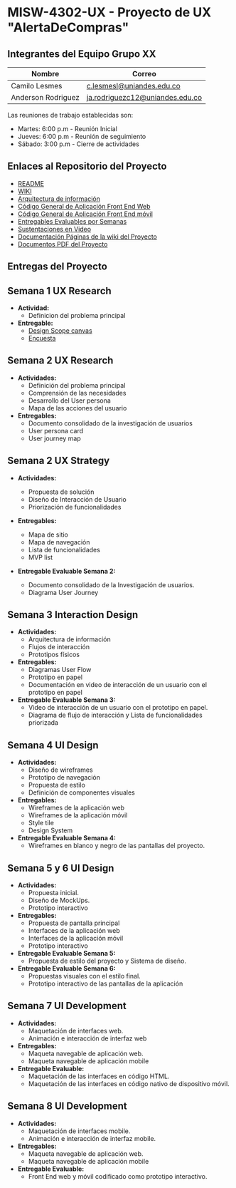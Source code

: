 # MISW-4302-UX - Proyecto de UX "AlertaDeCompras"

## Integrantes del Equipo Grupo XX

| Nombre             | Correo                         |
|--------------------|--------------------------------|
| Camilo Lesmes | c.lesmesl@uniandes.edu.co |
| Anderson Rodriguez | ja.rodriguezc12@uniandes.edu.co |


Las reuniones de trabajo establecidas son:

* Martes: 6:00 p.m - Reunión Inicial
* Jueves: 6:00 p.m - Reunión de seguimiento 
* Sábado: 3:00 p.m - Cierre de actividades 


## Enlaces al Repositorio del Proyecto
* [README]()
* [WIKI]() 
* [Arquitectura de información]()
* [Código General de Aplicación Front End Web ]()
* [Código General de Aplicación Front End móvil ]()
* [Entregables Evaluables por Semanas]() 
* [Sustentaciones en Video]()
* [Documentación Páginas de la wiki del Proyecto]()
* [Documentos PDF del Proyecto]()


## Entregas del Proyecto

## Semana 1 UX Research
- **Actividad:** 
  - Definicion del problema principal
- **Entregable:**
  - [Design Scope canvas](https://miro.com/app/board/uXjVKqwph9g=/?share_link_id=576963829179)
  - [Encuesta](https://forms.gle/y3bL1WCkfeZseenC7)

## Semana 2 UX Research
- **Actividades:**
  - Definición del problema principal
  - Comprensión de las necesidades
  - Desarrollo del User persona
  - Mapa de las acciones del usuario
- **Entregables:**
  - Documento consolidado de la investigación de usuarios
  - User persona card
  - User journey map  

## Semana 2 UX Strategy
- **Actividades:**
  - Propuesta de solución
  - Diseño de Interacción de Usuario
  - Priorización de funcionalidades
- **Entregables:**
  - Mapa de sitio
  - Mapa de navegación
  - Lista de funcionalidades
  - MVP list

- **Entregable Evaluable Semana 2:**
  - Documento consolidado de la Investigación de usuarios.
  - Diagrama User Journey

## Semana 3 Interaction Design
- **Actividades:**
  - Arquitectura de información
  - Flujos de interacción
  - Prototipos físicos
- **Entregables:**
  - Diagramas User Flow
  - Prototipo en papel
  - Documentación en video de interacción de un usuario con el prototipo en papel
- **Entregable Evaluable Semana 3:**
  - Video de interacción de un usuario con el prototipo en papel.
  - Diagrama de flujo de interacción y Lista de funcionalidades priorizada

## Semana 4 UI Design
- **Actividades:**
  - Diseño de wireframes
  - Prototipo de navegación
  - Propuesta de estilo
  - Definición de componentes visuales
- **Entregables:**
  - Wireframes de la aplicación web
  - Wireframes de la aplicación móvil
  - Style tile
  - Design System
- **Entregable Evaluable Semana 4:**
  - Wireframes en blanco y negro de las pantallas del proyecto.

## Semana 5 y 6 UI Design
- **Actividades:**
  - Propuesta inicial.
  - Diseño de MockUps.
  - Prototipo interactivo
- **Entregables:**
  - Propuesta de pantalla principal
  - Interfaces de la aplicación web
  - Interfaces de la aplicación móvil
  - Prototipo interactivo
- **Entregable Evaluable Semana 5:**
  - Propuesta de estilo del proyecto y Sistema de diseño.
- **Entregable Evaluable Semana 6:**
  - Propuestas visuales con el estilo final.
  - Prototipo interactivo de las pantallas de la aplicación

## Semana 7 UI Development
- **Actividades:**
  - Maquetación de interfaces web.
  - Animación e interacción de interfaz web
- **Entregables:**
  - Maqueta navegable de aplicación web.
  - Maqueta navegable de aplicación mobile
- **Entregable Evaluable:**
  - Maquetación de las interfaces en código HTML.
  - Maquetación de las interfaces en código nativo de dispositivo móvil.

## Semana 8 UI Development
- **Actividades:**
  - Maquetación de interfaces mobile.
  - Animación e interacción de interfaz mobile.
- **Entregables:**
  - Maqueta navegable de aplicación web.
  - Maqueta navegable de aplicación mobile
- **Entregable Evaluable:**
  - Front End web y móvil codificado como prototipo interactivo.
